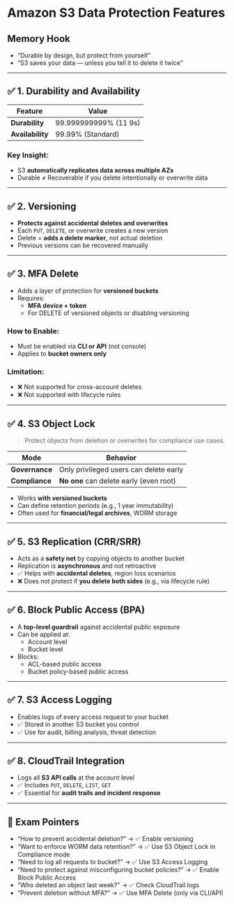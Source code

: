 # Amazon S3 Data Protection Features

## Memory Hook  
- “Durable by design, but protect from yourself”
- “S3 saves your data — unless you tell it to delete it twice”

---

## ✅ 1. Durability and Availability

| Feature        | Value                                |
|----------------|----------------------------------------|
| **Durability** | 99.999999999% (11 9s)                 |
| **Availability** | 99.99% (Standard)                    |

### Key Insight:
- S3 **automatically replicates data across multiple AZs**
- Durable ≠ Recoverable if you delete intentionally or overwrite data

---

## ✅ 2. Versioning

- **Protects against accidental deletes and overwrites**
- Each `PUT`, `DELETE`, or overwrite creates a new version
- Delete = **adds a delete marker**, not actual deletion
- Previous versions can be recovered manually

---

## ✅ 3. MFA Delete

- Adds a layer of protection for **versioned buckets**
- Requires:
  - **MFA device + token**
  - For DELETE of versioned objects or disabling versioning

### How to Enable:
- Must be enabled via **CLI or API** (not console)
- Applies to **bucket owners only**

### Limitation:
- ❌ Not supported for cross-account deletes  
- ❌ Not supported with lifecycle rules

---

## ✅ 4. S3 Object Lock

> Protect objects from deletion or overwrites for compliance use cases.

| Mode         | Behavior                                |
|--------------|------------------------------------------|
| **Governance** | Only privileged users can delete early |
| **Compliance** | **No one** can delete early (even root) |

- Works **with versioned buckets**
- Can define retention periods (e.g., 1 year immutability)
- Often used for **financial/legal archives**, WORM storage

---

## ✅ 5. S3 Replication (CRR/SRR)

- Acts as a **safety net** by copying objects to another bucket
- Replication is **asynchronous** and not retroactive
- ✅ Helps with **accidental deletes**, region loss scenarios
- ❌ Does not protect if **you delete both sides** (e.g., via lifecycle rule)

---

## ✅ 6. Block Public Access (BPA)

- A **top-level guardrail** against accidental public exposure
- Can be applied at:
  - Account level
  - Bucket level
- Blocks:
  - ACL-based public access
  - Bucket policy-based public access

---

## ✅ 7. S3 Access Logging

- Enables logs of every access request to your bucket
- ✅ Stored in another S3 bucket you control
- ✅ Use for audit, billing analysis, threat detection

---

## ✅ 8. CloudTrail Integration

- Logs all **S3 API calls** at the account level
- ✅ Includes `PUT`, `DELETE`, `LIST`, `GET`
- ✅ Essential for **audit trails and incident response**

---

## 📌 Exam Pointers

- “How to prevent accidental deletion?” → ✅ Enable versioning
- “Want to enforce WORM data retention?” → ✅ Use S3 Object Lock in Compliance mode
- “Need to log all requests to bucket?” → ✅ Use S3 Access Logging
- “Need to protect against misconfiguring bucket policies?” → ✅ Enable Block Public Access
- “Who deleted an object last week?” → ✅ Check CloudTrail logs
- “Prevent deletion without MFA?” → ✅ Use MFA Delete (only via CLI/API)

